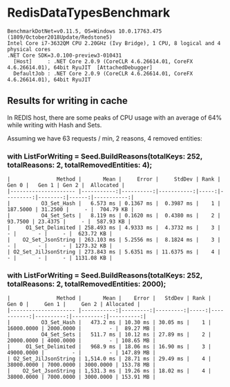 # RedisDataTypesBenchmark

```
BenchmarkDotNet=v0.11.5, OS=Windows 10.0.17763.475 (1809/October2018Update/Redstone5)
Intel Core i7-3632QM CPU 2.20GHz (Ivy Bridge), 1 CPU, 8 logical and 4 physical cores
.NET Core SDK=3.0.100-preview3-010431
  [Host]     : .NET Core 2.0.9 (CoreCLR 4.6.26614.01, CoreFX 4.6.26614.01), 64bit RyuJIT  [AttachedDebugger]
  DefaultJob : .NET Core 2.0.9 (CoreCLR 4.6.26614.01, CoreFX 4.6.26614.01), 64bit RyuJIT
```

## Results for writing in cache

In REDIS host, there are some peaks of CPU usage with an average of 64% while writing with Hash and Sets.

Assuming we have 63 requests / min, 2 reasons, 4 removed entities:

### with ListForWriting = Seed.BuildReasons(totalKeys: 252, totalReasons: 2, totalRemovedEntities: 4);
```
|               Method |       Mean |     Error |     StdDev | Rank |    Gen 0 |   Gen 1 | Gen 2 |  Allocated |
|--------------------- |-----------:|----------:|-----------:|-----:|---------:|--------:|------:|-----------:|
|          O3_Set_Hash |   6.573 ms | 0.1367 ms |  0.3987 ms |    1 | 187.5000 | 31.2500 |     - |  704.79 KB |
|          O4_Set_Sets |   8.119 ms | 0.1620 ms |  0.4380 ms |    2 |  93.7500 | 23.4375 |     - |  587.93 KB |
|     O1_Set_Delimited | 258.493 ms | 4.9333 ms |  4.3732 ms |    3 |        - |       - |     - |  623.72 KB |
|    O2_Set_JsonString | 263.103 ms | 5.2556 ms |  8.1824 ms |    3 |        - |       - |     - | 1273.32 KB |
| O2_Set_JilJsonString | 273.843 ms | 5.6351 ms | 11.6375 ms |    4 |        - |       - |     - | 1131.08 KB |
```

### with ListForWriting = Seed.BuildReasons(totalKeys: 252, totalReasons: 2, totalRemovedEntities: 2000);
```
|               Method |       Mean |    Error |   StdDev | Rank |      Gen 0 |     Gen 1 |     Gen 2 | Allocated |
|--------------------- |-----------:|---------:|---------:|-----:|-----------:|----------:|----------:|----------:|
|          O3_Set_Hash |   473.2 ms | 10.30 ms | 30.05 ms |    1 | 16000.0000 | 2000.0000 |         - |  89.27 MB |
|          O4_Set_Sets |   511.7 ms | 10.12 ms | 27.89 ms |    2 | 20000.0000 | 4000.0000 |         - | 108.65 MB |
|     O1_Set_Delimited |   968.9 ms | 18.06 ms | 16.90 ms |    3 | 49000.0000 |         - |         - | 147.89 MB |
| O2_Set_JilJsonString | 1,514.0 ms | 28.71 ms | 29.49 ms |    4 | 38000.0000 | 7000.0000 | 3000.0000 | 153.78 MB |
|    O2_Set_JsonString | 1,531.3 ms | 19.26 ms | 18.02 ms |    4 | 38000.0000 | 7000.0000 | 3000.0000 | 153.91 MB |
```


